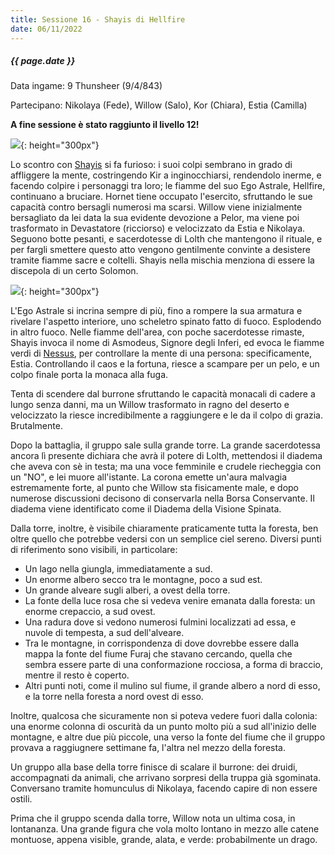 ```yaml
---
title: Sessione 16 - Shayis di Hellfire
date: 06/11/2022
---
```


##### {{ page.date }}

Data ingame: 9 Thunsheer (9/4/843)

Partecipano: Nikolaya (Fede), Willow (Salo), Kor (Chiara), Estia (Camilla)

**A fine sessione è stato raggiunto il livello 12!**

![](https://i.imgur.com/jslIQlN.png){: height="300px"}

Lo scontro con [Shayis](npc/cults#shayis-di-hellfire) si fa furioso: i suoi colpi sembrano in grado di affliggere la mente, costringendo Kir a inginocchiarsi, rendendolo inerme, e facendo colpire i personaggi tra loro; le fiamme del suo Ego Astrale, Hellfire, continuano a bruciare. Hornet tiene occupato l'esercito, sfruttando le sue capacità contro bersagli numerosi ma scarsi. Willow viene inizialmente bersagliato da lei data la sua evidente devozione a Pelor, ma viene poi trasformato in Devastatore (ricciorso) e velocizzato da Estia e Nikolaya. Seguono botte pesanti, e sacerdotesse di Lolth che mantengono il rituale, e per fargli smettere questo atto vengono gentilmente convinte a desistere tramite fiamme sacre e coltelli. Shayis nella mischia menziona di essere la discepola di un certo Solomon.

![](https://64.media.tumblr.com/cf4e65d3240e89e0d1bddd7aee6df05b/tumblr_pc3sg1Rlco1ruwbq8o1_1280.png){: height="300px"}

L'Ego Astrale si incrina sempre di più, fino a rompere la sua armatura e rivelare l'aspetto interiore, uno scheletro spinato fatto di fuoco. Esplodendo in altro fuoco. Nelle fiamme dell'area, con poche sacerdotesse rimaste, Shayis invoca il nome di Asmodeus, Signore degli Inferi, ed evoca le fiamme verdi di [Nessus](https://forgottenrealms.fandom.com/wiki/Nessus), per controllare la mente di una persona: specificamente, Estia. Controllando il caos e la fortuna, riesce a scampare per un pelo, e un colpo finale porta la monaca alla fuga. 

Tenta di scendere dal burrone sfruttando le capacità monacali di cadere a lungo senza danni, ma un Willow trasformato in ragno del deserto e velocizzato la riesce incredibilmente a raggiungere e le da il colpo di grazia. Brutalmente.

Dopo la battaglia, il gruppo sale sulla grande torre. La grande sacerdotessa ancora lì presente dichiara che avrà il potere di Lolth, mettendosi il diadema che aveva con sè in testa; ma una voce femminile e crudele riecheggia con un "NO", e lei muore all'istante. La corona emette un'aura malvagia estremamente forte, al punto che Willow sta fisicamente male, e dopo numerose discussioni decisono di conservarla nella Borsa Conservante. Il diadema viene identificato come il Diadema della Visione Spinata.

Dalla torre, inoltre, è visibile chiaramente praticamente tutta la foresta, ben oltre quello che potrebbe vedersi con un semplice ciel sereno. Diversi punti di riferimento sono visibili, in particolare:

- Un lago nella giungla, immediatamente a sud.
- Un enorme albero secco tra le montagne, poco a sud est.
- Un grande alveare sugli alberi, a ovest della torre.
- La fonte della luce rosa che si vedeva venire emanata dalla foresta: un enorme crepaccio, a sud ovest.
- Una radura dove si vedono numerosi fulmini localizzati ad essa, e nuvole di tempesta, a sud dell'alveare.
- Tra le montagne, in corrispondenza di dove dovrebbe essere dalla mappa la fonte del fiume Furaj che stavano cercando, quella che sembra essere parte di una conformazione rocciosa, a forma di braccio, mentre il resto è coperto.
- Altri punti noti, come il mulino sul fiume, il grande albero a nord di esso, e la torre nella foresta a nord ovest di esso.

Inoltre, qualcosa che sicuramente non si poteva vedere fuori dalla colonia: una enorme colonna di oscurità da un punto molto più a sud all'inizio delle montagne, e altre due più piccole, una verso la fonte del fiume che il gruppo provava a raggiugnere settimane fa, l'altra nel mezzo della foresta.

Un gruppo alla base della torre finisce di scalare il burrone: dei druidi, accompagnati da animali, che arrivano sorpresi della truppa già sgominata. Conversano tramite homunculus di Nikolaya, facendo capire di non essere ostili.

Prima che il gruppo scenda dalla torre, Willow nota un ultima cosa, in lontananza. Una grande figura che vola molto lontano in mezzo alle catene montuose, appena visible, grande, alata, e verde: probabilmente un drago.